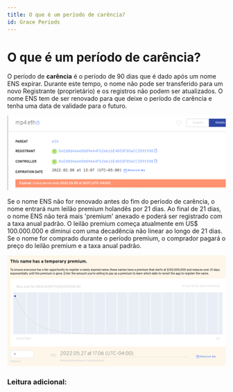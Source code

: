 ```yaml
---
title: O que é um período de carência?
id: Grace Periods
---
```


# O que é um período de carência?

O período de **carência** é o período de 90 dias que é dado após um nome ENS expirar. Durante este tempo, o nome não pode ser transferido para um novo Registrante (proprietário) e os registros não podem ser atualizados. O nome ENS tem de ser renovado para que deixe o período de carência e tenha uma data de validade para o futuro.

![Verificar o nome no período de tolerância.](./img/grace-period-1.png "O aplicativo gerenciador será exibido se um nome estiver em período de carência.")

Se o nome ENS não for renovado antes do fim do período de carência, o nome entrará num leilão premium holandês por 21 dias. Ao final de 21 dias, o nome ENS não terá mais 'premium' anexado e poderá ser registrado com a taxa anual padrão. O leilão premium começa atualmente em US$ 100.000.000 e diminui com uma decadência não linear ao longo de 21 dias. Se o nome for comprado durante o período premium, o comprador pagará o preço do leilão premium e a taxa anual padrão.

![Período de tolerância](./img/grace-period-2.png "Representação gráfica da decadência do período premium.")

### Leitura adicional:<!-- * \[What is a premium auction?\](what-is-a-premium-auction.md) -->
